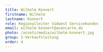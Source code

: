 ```yaml
---
title: Wilhelm Konnert
firstname: Wilhelm
lastname: Konnert
role: Regionalleiter Südwest Servicekunden
email: wilhelm-konnert@avancarte.de
photo: /assets/media/wilhelm-konnert.jpg
group: 2-Verkaufsleitung
order: 4
---
```

